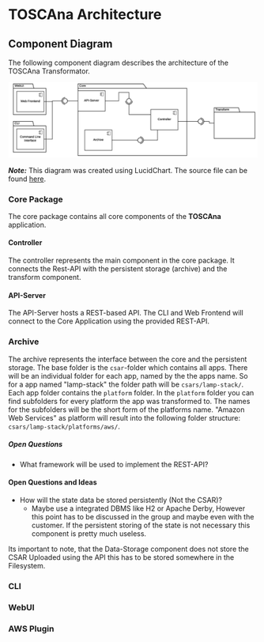 # TOSCAna Architecture

## Component Diagram

The following component diagram describes the architecture of the TOSCAna Transformator.

![Component Diagram](img/components_v2.png)

***Note:*** This diagram was created using LucidChart. The source file can be found [here](https://www.lucidchart.com/invitations/accept/65f6e322-d8a2-4645-850f-e8f2893fc408).

### Core Package

The core package contains all core components of the **TOSCAna** application.

#### Controller

The controller represents the main component in the core package.
It connects the Rest-API with the persistent storage (archive) and the transform component.

#### API-Server

The API-Server hosts a REST-based API. The CLI and Web Frontend will connect to the Core Application using the provided REST-API.

### Archive

The archive represents the interface between the core and the persistent storage.
The base folder is the `csar`-folder which contains all apps. There will be an individual folder for each app, named by the the apps name. So for a app named "lamp-stack" the folder path will be `csars/lamp-stack/`.
Each app folder contains the `platform` folder. In the `platform` folder you can find subfolders for every platform the app was transformed to. The names for the subfolders will be the short form of the platforms name. "Amazon Web Services" as platform will result into the following folder structure: `csars/lamp-stack/platforms/aws/`.

##### Open Questions

- What framework will be used to implement the REST-API?

#### Open Questions and Ideas

- How will the state data be stored persistently (Not the CSAR)?
    - Maybe use a integrated DBMS like H2 or Apache Derby, However this point has to be discussed in the group and maybe even with the customer. If the persistent storing of the state is not necessary this component is pretty much useless.

Its important to note, that the Data-Storage component does not store the CSAR Uploaded using the API this has to be stored somewhere in the Filesystem.
   
### CLI

### WebUI

### AWS Plugin

